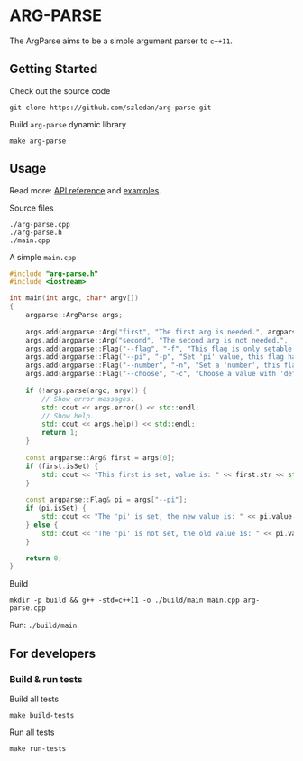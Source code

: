 
ARG-PARSE
=====

The ArgParse aims to be a simple argument parser to `c++11`.

## Getting Started

Check out the source code
```
git clone https://github.com/szledan/arg-parse.git
```
Build `arg-parse` dynamic library
```
make arg-parse
```
## Usage

Read more: [API reference](./doc/api-reference.md) and [examples](./demos/README.md).

Source files
```
./arg-parse.cpp
./arg-parse.h
./main.cpp
```

A simple `main.cpp`
```c++
#include "arg-parse.h"
#include <iostream>

int main(int argc, char* argv[])
{
    argparse::ArgParse args;
    
    args.add(argparse::Arg("first", "The first arg is needed.", argparse::Arg::IsNeeded));
    args.add(argparse::Arg("second", "The second arg is not needed.", !argparse::Arg::IsNeeded));
    args.add(argparse::Flag("--flag", "-f", "This flag is only setable, has not value."));
    args.add(argparse::Flag("--pi", "-p", "Set 'pi' value, this flag has 'default value', 'name' and 'desciption'.", Value("3.14", "pi", "The pi number.")));
    args.add(argparse::Flag("--number", "-n", "Set a 'number', this flag has not 'default value', but has 'name' and 'desciption'.", Value("", "integer", "An integer number.")));
    args.add(argparse::Flag("--choose", "-c", "Choose a value with 'default'.", Value("A", {"A", "B", "C"})));
    
    if (!args.parse(argc, argv)) {
        // Show error messages.
        std::cout << args.error() << std::endl;
        // Show help.
        std::cout << args.help() << std::endl;
        return 1;
    }
    
    const argparse::Arg& first = args[0];
    if (first.isSet) {
        std::cout << "This first is set, value is: " << first.str << std::endl;
    }
    
    const argparse::Flag& pi = args["--pi"];
    if (pi.isSet) {
        std::cout << "The 'pi' is set, the new value is: " << pi.value.str << std::endl;
    } else {
        std::cout << "The 'pi' is not set, the old value is: " << pi.value.str << std::endl;
    }

    return 0;
}
```

Build
```
mkdir -p build && g++ -std=c++11 -o ./build/main main.cpp arg-parse.cpp
```

Run: `./build/main`.

## For developers

### Build & run tests

Build all tests
```
make build-tests
```
Run all tests
```
make run-tests
```
